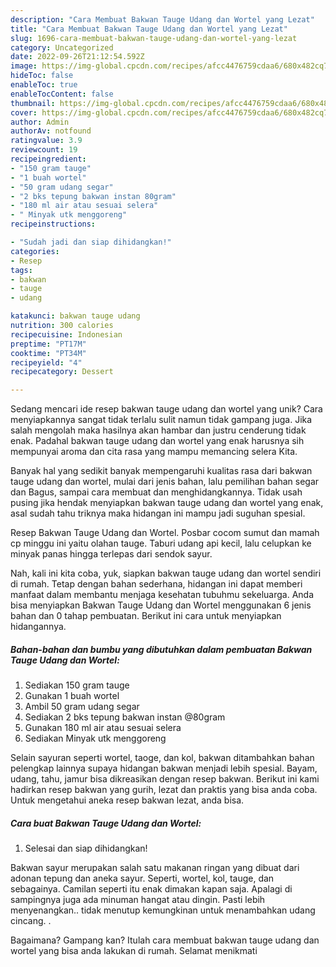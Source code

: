 ```yaml
---
description: "Cara Membuat Bakwan Tauge Udang dan Wortel yang Lezat"
title: "Cara Membuat Bakwan Tauge Udang dan Wortel yang Lezat"
slug: 1696-cara-membuat-bakwan-tauge-udang-dan-wortel-yang-lezat
category: Uncategorized
date: 2022-09-26T21:12:54.592Z
image: https://img-global.cpcdn.com/recipes/afcc4476759cdaa6/680x482cq70/bakwan-tauge-udang-dan-wortel-foto-resep-utama.jpg
hideToc: false
enableToc: true
enableTocContent: false
thumbnail: https://img-global.cpcdn.com/recipes/afcc4476759cdaa6/680x482cq70/bakwan-tauge-udang-dan-wortel-foto-resep-utama.jpg
cover: https://img-global.cpcdn.com/recipes/afcc4476759cdaa6/680x482cq70/bakwan-tauge-udang-dan-wortel-foto-resep-utama.jpg
author: Admin
authorAv: notfound
ratingvalue: 3.9
reviewcount: 19
recipeingredient:
- "150 gram tauge"
- "1 buah wortel"
- "50 gram udang segar"
- "2 bks tepung bakwan instan 80gram"
- "180 ml air atau sesuai selera"
- " Minyak utk menggoreng"
recipeinstructions:

- "Sudah jadi dan siap dihidangkan!"
categories:
- Resep
tags:
- bakwan
- tauge
- udang

katakunci: bakwan tauge udang 
nutrition: 300 calories
recipecuisine: Indonesian
preptime: "PT17M"
cooktime: "PT34M"
recipeyield: "4"
recipecategory: Dessert

---
```





Sedang mencari ide resep bakwan tauge udang dan wortel yang unik? Cara menyiapkannya sangat tidak terlalu sulit namun tidak gampang juga. Jika salah mengolah maka hasilnya akan hambar dan justru cenderung tidak enak. Padahal bakwan tauge udang dan wortel yang enak harusnya sih mempunyai aroma dan cita rasa yang mampu memancing selera Kita.





Banyak hal yang sedikit banyak mempengaruhi kualitas rasa dari bakwan tauge udang dan wortel, mulai dari jenis bahan, lalu pemilihan bahan segar dan Bagus, sampai cara membuat dan menghidangkannya. Tidak usah pusing jika hendak menyiapkan bakwan tauge udang dan wortel yang enak,      asal sudah tahu triknya maka hidangan ini mampu jadi suguhan spesial.














Resep Bakwan Tauge Udang dan Wortel. Posbar cocom sumut dan mamah cp minggu ini yaitu olahan tauge. Taburi udang api kecil, lalu celupkan ke minyak panas hingga terlepas dari sendok sayur.






Nah, kali ini kita coba, yuk, siapkan bakwan tauge udang dan wortel sendiri di rumah. Tetap dengan bahan sederhana, hidangan ini dapat memberi manfaat dalam membantu menjaga kesehatan tubuhmu sekeluarga. Anda bisa menyiapkan Bakwan Tauge Udang dan Wortel menggunakan 6 jenis bahan dan 0 tahap pembuatan. Berikut ini cara untuk menyiapkan hidangannya.

<!--inarticleads1-->

##### Bahan-bahan dan bumbu yang dibutuhkan dalam pembuatan Bakwan Tauge Udang dan Wortel:

1. Sediakan 150 gram tauge
1. Gunakan 1 buah wortel
1. Ambil 50 gram udang segar
1. Sediakan 2 bks tepung bakwan instan @80gram
1. Gunakan 180 ml air atau sesuai selera
1. Sediakan  Minyak utk menggoreng


Selain sayuran seperti wortel, taoge, dan kol, bakwan ditambahkan bahan pelengkap lainnya supaya hidangan bakwan menjadi lebih spesial. Bayam, udang, tahu, jamur bisa dikreasikan dengan resep bakwan. Berikut ini kami hadirkan resep bakwan yang gurih, lezat dan praktis yang bisa anda coba. Untuk mengetahui aneka resep bakwan lezat, anda bisa. 

<!--inarticleads2-->

##### Cara buat Bakwan Tauge Udang dan Wortel:


1. Selesai dan siap dihidangkan!

Bakwan sayur merupakan salah satu makanan ringan yang dibuat dari adonan tepung dan aneka sayur. Seperti, wortel, kol, tauge, dan sebagainya. Camilan seperti itu enak dimakan kapan saja. Apalagi di sampingnya juga ada minuman hangat atau dingin. Pasti lebih menyenangkan.. tidak menutup kemungkinan untuk menambahkan udang cincang. . 

Bagaimana? Gampang kan? Itulah cara membuat bakwan tauge udang dan wortel yang bisa anda lakukan di rumah. Selamat menikmati
